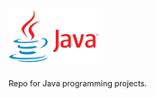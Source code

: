 <h1>
  <img src="https://github.com/joshfarias/Java/raw/main/images/Java-Logo.png" alt="Java Logo" height="100">
</h1>

Repo for Java programming projects.
